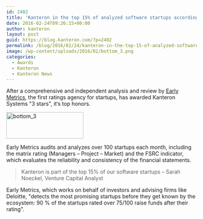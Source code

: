 ```yaml
---
id: 2402
title: 'Kanteron in the top 15% of analyzed software startups according to rating agency EarlyMetrics'
date: 2016-02-24T09:26:15+00:00
author: kanteron
layout: post
guid: https://blog.kanteron.com/?p=2402
permalink: /blog/2016/02/24/kanteron-in-the-top-15-of-analyzed-software-startups-according-to-rating-agency-earlymetrics/
image: /wp-content/uploads/2016/02/bottom_3.png
categories:
  - Awards
  - Kanteron
  - Kanteron News
---
```

After a comprehensive and independent analysis and review by <a href="https://earlymetrics.com/en/" target="_blank">Early Metrics</a>, the first ratings agency for startups, has awarded Kanteron Systems "3 stars", it‘s top honors.

<img class="wp-image-2403 aligncenter" src="https://blog.kanteron.com/wp-content/uploads/2016/02/bottom_3.png" alt="bottom_3" width="204" height="70" srcset="https://blog.kanteron.com/wp-content/uploads/2016/02/bottom_3.png 794w, https://blog.kanteron.com/wp-content/uploads/2016/02/bottom_3-300x103.png 300w, https://blog.kanteron.com/wp-content/uploads/2016/02/bottom_3-768x263.png 768w, https://blog.kanteron.com/wp-content/uploads/2016/02/bottom_3-480x164.png 480w, https://blog.kanteron.com/wp-content/uploads/2016/02/bottom_3-230x79.png 230w, https://blog.kanteron.com/wp-content/uploads/2016/02/bottom_3-350x120.png 350w" sizes="(max-width: 204px) 100vw, 204px" />

Early Metrics audits and analyzes over 100 startups each month, including the matrix rating (Managers – Project – Market) and the FSRC indicator, which evaluates the reliability and consistency of the financial statements.

> Kanteron is part of the top 15% of our software startups – Sarah Noeckel, Venture Capital Analyst

Early Metrics, which works on behalf of investors and advising firms like Deloitte, "detects the most promising startups before they get known by the ecosystem: 90 % of the startups rated over 75/100 raise funds after their rating".